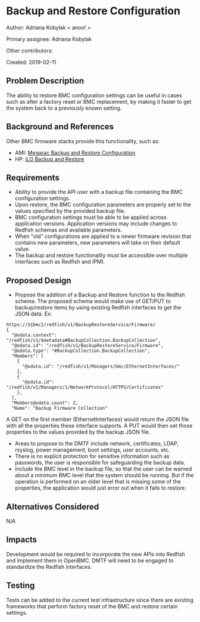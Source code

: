 # Backup and Restore Configuration

Author: Adriana Kobylak < anoo! >

Primary assignee: Adriana Kobylak

Other contributors:

Created: 2019-02-11

## Problem Description
The ability to restore BMC configuration settings can be useful in cases such
as after a factory reset or BMC replacement, by making it faster to get the
system back to a previously known setting.

## Background and References
Other BMC firmware stacks provide this functionality, such as:

- AMI: [Megarac Backup and Restore Configuration](ftp://ftp.tyan.com/doc/Habanero_BMC_Configuration_Guide_v1.0_for_Channel.pdf)
- HP: [iLO Backup and Restore](https://github.com/HewlettPackard/ilo-rest-api-docs/blob/master/source/includes/_ilo5_backupandrestore.md)

## Requirements
- Ability to provide the API user with a backup file containing the BMC
configuration settings.
- Upon restore, the BMC configuration parameters are properly set to the values
specified by the provided backup file.
- BMC configuration settings must be able to be applied across application
versions. Application versions may include changes to Redfish schemas and
available parameters.
- When "old" configurations are applied to a newer firmware revision that
contains new parameters, new parameters will take on their default value.
- The backup and restore functionality must be accessible over multiple
interfaces such as Redfish and IPMI.

## Proposed Design
- Propose the addition of a Backup and Restore function to the Redfish schema.
The proposed schema would make use of GET/PUT to backup/restore items by
using existing Redfish interfaces to get the JSON data. Ex:

```
https://${bmc}/redfish/v1/BackupRestoreService/Firmware/
{
  "@odata.context": "/redfish/v1/$metadata#BackupCollection.BackupCollection",
  "@odata.id": "/redfish/v1/BackupRestoreService/Firmware",
  "@odata.type": "#BackupCollection.BackupCollection",
  "Members": [
    {
      "@odata.id": "/redfish/v1/Managers/bmc/EthernetInterfaces/"
    },
    {
      "@odata.id": "/redfish/v1/Managers/1/NetworkProtocol/HTTPS/Certificates"
    },
  ],
  "Members@odata.count": 2,
  "Name": "Backup Firmware Collection"
```
A GET on the first member (EthernetInterfaces) would return the JSON file with
all the properties these interface supports. A PUT would then set those
properties to the values provided by the backup JSON file.

- Areas to propose to the DMTF include network, certificates, LDAP, rsyslog, 
power management, boot settings, user accounts, etc.
- There is no explicit protection for sensitive information such as passwords,
the user is responsible for safeguarding the backup data.
- Include the BMC level in the backup file, so that the user can be warned
about a minimum BMC level that the system should be running. But if the
operation is performed on an older level that is missing some of the properties,
the application would just error out when it fails to restore.

## Alternatives Considered
N/A

## Impacts
Development would be required to incorporate the new APIs into Redfish and
implement them in OpenBMC.
DMTF will need to be engaged to standardize the Redfish interfaces.

## Testing
Tests can be added to the current test infrastructure since there are
existing frameworks that perform factory reset of the BMC and restore
certain settings.
